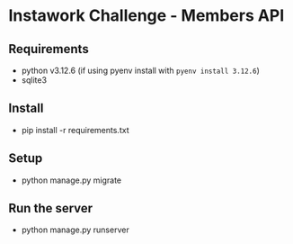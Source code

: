 # Instawork Challenge - Members API

## Requirements
- python v3.12.6 (if using pyenv install with `pyenv install 3.12.6`)
- sqlite3

## Install
- pip install -r requirements.txt

## Setup
- python manage.py migrate

## Run the server
- python manage.py runserver
